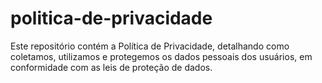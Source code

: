 # politica-de-privacidade
Este repositório contém a Política de Privacidade, detalhando como coletamos, utilizamos e protegemos os dados pessoais dos usuários, em conformidade com as leis de proteção de dados.
